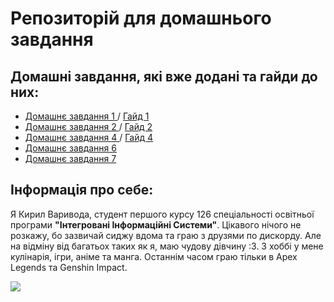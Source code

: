 # Репозиторій для домашнього завдання
## Домашні завдання, які вже додані та гайди до них:
   - [Домашнє завдання 1 ](hw1) / [Гайд 1](https://github.com/mavr1iq/homework/issues/1)
   - [Домашнє завдання 2 ](hw2) / [Гайд 2](https://github.com/mavr1iq/homework/issues/3)
   - [Домашнє завдання 4 ](hw4) / [Гайд 4](https://github.com/mavr1iq/homework/issues/5)
   - [Домашнє завдання 6 ](hw6)
   - [Домашнє завдання 7](hw7)
## Інформація про себе:
Я Кирил Варивода, студент першого курсу 126 спеціальності освітньої програми **"Інтегровані Інформаційні Системи"**.
Цікавого нічого не розкажу, бо зазвичай сиджу вдома та граю з друзями по дискорду. Але на відміну від багатьох
таких як я, маю чудову дівчину :3. З хоббі у мене кулінарія, ігри, аніме та манга. Останнім часом граю тільки в Apex Legends та Genshin Impact.

![](https://media.tenor.com/rf2vPQpJJYYAAAAC/cat-spin-3d-cat.gif)
